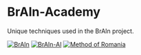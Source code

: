 # BrAIn-Academy
Unique techniques used in the BrAIn project.

<a href="https://resimlink.com/hcl48mk2" title="BrAIn"><img src="https://r.resimlink.com/hcl48mk2.png" title="BrAIn" alt="BrAIn"></a>
<a href="https://resimlink.com/sXDbncCkEtU" title="BrAIn-AI"><img src="https://r.resimlink.com/sXDbncCkEtU.png" title="BrAIn-AI" alt="BrAIn-AI"></a>
<a href="https://resimlink.com/Y1fnMg_0ecAW" title="Method of Romania"><img src="https://r.resimlink.com/Y1fnMg_0ecAW.png" title="Method of Romania" alt="Method of Romania"></a>
